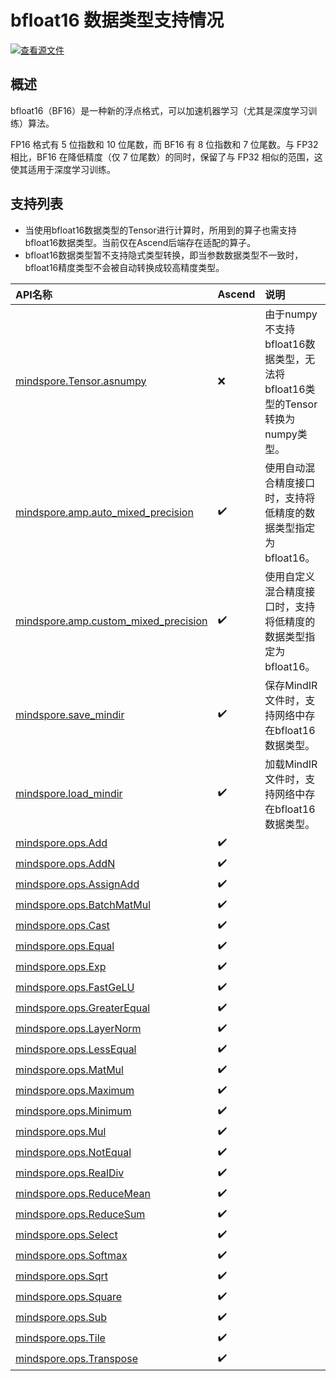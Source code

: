 # bfloat16 数据类型支持情况

[![查看源文件](https://mindspore-website.obs.cn-north-4.myhuaweicloud.com/website-images/master/resource/_static/logo_source.svg)](https://gitee.com/mindspore/docs/blob/master/docs/mindspore/source_zh_cn/note/bfloat16_support.md)

## 概述

bfloat16（BF16）是一种新的浮点格式，可以加速机器学习（尤其是深度学习训练）算法。

FP16 格式有 5 位指数和 10 位尾数，而 BF16 有 8 位指数和 7 位尾数。与 FP32 相比，BF16 在降低精度（仅 7 位尾数）的同时，保留了与 FP32 相似的范围，这使其适用于深度学习训练。

## 支持列表

- 当使用bfloat16数据类型的Tensor进行计算时，所用到的算子也需支持bfloat16数据类型。当前仅在Ascend后端存在适配的算子。
- bfloat16数据类型暂不支持隐式类型转换，即当参数数据类型不一致时，bfloat16精度类型不会被自动转换成较高精度类型。

|API名称|Ascend|说明|
|:----|:---------|:---------|
|[mindspore.Tensor.asnumpy](https://www.mindspore.cn/docs/zh-CN/master/api_python/mindspore/Tensor/mindspore.Tensor.asnumpy.html)|❌|由于numpy不支持bfloat16数据类型，无法将bfloat16类型的Tensor转换为numpy类型。|
|[mindspore.amp.auto_mixed_precision](https://www.mindspore.cn/docs/zh-CN/master/api_python/amp/mindspore.amp.auto_mixed_precision.html)|✔️|使用自动混合精度接口时，支持将低精度的数据类型指定为bfloat16。|
|[mindspore.amp.custom_mixed_precision](https://www.mindspore.cn/docs/zh-CN/master/api_python/amp/mindspore.amp.custom_mixed_precision.html)|✔️|使用自定义混合精度接口时，支持将低精度的数据类型指定为bfloat16。|
|[mindspore.save_mindir](https://www.mindspore.cn/docs/zh-CN/master/api_python/mindspore/mindspore.save_mindir.html)|✔️|保存MindIR文件时，支持网络中存在bfloat16数据类型。|
|[mindspore.load_mindir](https://www.mindspore.cn/docs/zh-CN/master/api_python/mindspore/mindspore.load_mindir.html)|✔️|加载MindIR文件时，支持网络中存在bfloat16数据类型。|
|[mindspore.ops.Add](https://www.mindspore.cn/docs/zh-CN/master/api_python/ops/mindspore.ops.Add.html)|✔️||
|[mindspore.ops.AddN](https://www.mindspore.cn/docs/zh-CN/master/api_python/ops/mindspore.ops.AddN.html)|✔️||
|[mindspore.ops.AssignAdd](https://www.mindspore.cn/docs/zh-CN/master/api_python/ops/mindspore.ops.AssignAdd.html)|✔️||
|[mindspore.ops.BatchMatMul](https://www.mindspore.cn/docs/zh-CN/master/api_python/ops/mindspore.ops.BatchMatMul.html)|✔️||
|[mindspore.ops.Cast](https://www.mindspore.cn/docs/zh-CN/master/api_python/ops/mindspore.ops.Cast.html)|✔️||
|[mindspore.ops.Equal](https://www.mindspore.cn/docs/zh-CN/master/api_python/ops/mindspore.ops.Equal.html)|✔️||
|[mindspore.ops.Exp](https://www.mindspore.cn/docs/zh-CN/master/api_python/ops/mindspore.ops.Exp.html)|✔️||
|[mindspore.ops.FastGeLU](https://www.mindspore.cn/docs/zh-CN/master/api_python/ops/mindspore.ops.FastGeLU.html)|✔️||
|[mindspore.ops.GreaterEqual](https://www.mindspore.cn/docs/zh-CN/master/api_python/ops/mindspore.ops.GreaterEqual.html)|✔️||
|[mindspore.ops.LayerNorm](https://www.mindspore.cn/docs/zh-CN/master/api_python/ops/mindspore.ops.LayerNorm.html)|✔️||
|[mindspore.ops.LessEqual](https://www.mindspore.cn/docs/zh-CN/master/api_python/ops/mindspore.ops.LessEqual.html)|✔️||
|[mindspore.ops.MatMul](https://www.mindspore.cn/docs/zh-CN/master/api_python/ops/mindspore.ops.MatMul.html)|✔️||
|[mindspore.ops.Maximum](https://www.mindspore.cn/docs/zh-CN/master/api_python/ops/mindspore.ops.Maximum.html)|✔️||
|[mindspore.ops.Minimum](https://www.mindspore.cn/docs/zh-CN/master/api_python/ops/mindspore.ops.Minimum.html)|✔️||
|[mindspore.ops.Mul](https://www.mindspore.cn/docs/zh-CN/master/api_python/ops/mindspore.ops.Mul.html)|✔️||
|[mindspore.ops.NotEqual](https://www.mindspore.cn/docs/zh-CN/master/api_python/ops/mindspore.ops.NotEqual.html)|✔️||
|[mindspore.ops.RealDiv](https://www.mindspore.cn/docs/zh-CN/master/api_python/ops/mindspore.ops.RealDiv.html)|✔️||
|[mindspore.ops.ReduceMean](https://www.mindspore.cn/docs/zh-CN/master/api_python/ops/mindspore.ops.ReduceMean.html)|✔️||
|[mindspore.ops.ReduceSum](https://www.mindspore.cn/docs/zh-CN/master/api_python/ops/mindspore.ops.ReduceSum.html)|✔️||
|[mindspore.ops.Select](https://www.mindspore.cn/docs/zh-CN/master/api_python/ops/mindspore.ops.Select.html)|✔️||
|[mindspore.ops.Softmax](https://www.mindspore.cn/docs/zh-CN/master/api_python/ops/mindspore.ops.Softmax.html)|✔️||
|[mindspore.ops.Sqrt](https://www.mindspore.cn/docs/zh-CN/master/api_python/ops/mindspore.ops.Sqrt.html)|✔️||
|[mindspore.ops.Square](https://www.mindspore.cn/docs/zh-CN/master/api_python/ops/mindspore.ops.Square.html)|✔️||
|[mindspore.ops.Sub](https://www.mindspore.cn/docs/zh-CN/master/api_python/ops/mindspore.ops.Sub.html)|✔️||
|[mindspore.ops.Tile](https://www.mindspore.cn/docs/zh-CN/master/api_python/ops/mindspore.ops.Tile.html)|✔️||
|[mindspore.ops.Transpose](https://www.mindspore.cn/docs/zh-CN/master/api_python/ops/mindspore.ops.Transpose.html)|✔️||
